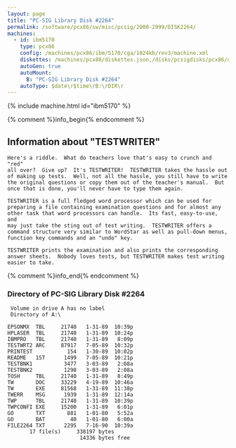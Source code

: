 ```yaml
---
layout: page
title: "PC-SIG Library Disk #2264"
permalink: /software/pcx86/sw/misc/pcsig/2000-2999/DISK2264/
machines:
  - id: ibm5170
    type: pcx86
    config: /machines/pcx86/ibm/5170/cga/1024kb/rev3/machine.xml
    diskettes: /machines/pcx86/diskettes.json,/disks/pcsigdisks/pcx86/diskettes.json
    autoGen: true
    autoMount:
      B: "PC-SIG Library Disk #2264"
    autoType: $date\r$time\rB:\rDIR\r
---
```


{% include machine.html id="ibm5170" %}

{% comment %}info_begin{% endcomment %}

## Information about "TESTWRITER"

    Here's a riddle.  What do teachers love that's easy to crunch and "red"
    all over?  Give up?  It's TESTWRITER!  TESTWRITER takes the hassle out
    of making up tests.  Well, not all the hassle, you still have to write
    the original questions or copy them out of the teacher's manual.  But
    once that is done, you'll never have to type them again.
    
    TESTWRITER is a full fledged word processor which can be used for
    preparing a file containing examination questions and for almost any
    other task that word processors can handle.  Its fast, easy-to-use, and
    may just take the sting out of test writing.  TESTWRITER offers a
    command structure very similar to WordStar as well as pull-down menus,
    function key commands and an "undo" key.
    
    TESTWRITER prints the examination and also prints the corresponding
    answer sheets.  Nobody loves tests, but TESTWRITER makes test writing
    easier to take.
{% comment %}info_end{% endcomment %}


### Directory of PC-SIG Library Disk #2264

     Volume in drive A has no label
     Directory of A:\

    EPSONMX  TBL     21740   1-31-89  10:39p
    HPLASER  TBL     21740   1-31-89  10:24p
    IBMPRO   TBL     21740   1-31-89   8:09p
    TESTWRT2 ARC     87917   7-05-89  10:32p
    PRINTEST           154   1-30-89  10:02p
    README   1ST      1499   7-05-89  10:21p
    TESTBNK1          3477   3-03-89   2:08a
    TESTBNK2          1298   3-03-89   2:08a
    TOSH     TBL     21740   1-31-89   8:49p
    TW       DOC     33229   4-19-89  10:46a
    TW       EXE     81568   1-31-89  11:38p
    TWERR    MSG      1939   1-31-89  12:14a
    TWP      TBL     21740   1-31-89  10:39p
    TWPCONFI EXE     15200   1-31-89   6:01p
    GO       TXT       881   1-01-80   5:52a
    GO       BAT        40   1-01-80   6:00a
    FILE2264 TXT      2295   7-16-90  10:39a
           17 file(s)     338197 bytes
                           14336 bytes free
